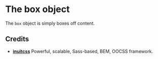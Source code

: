 # The box object

The `box` object is simply boxes off content.

## Credits

* **[inuitcss](https://twitter.com/inuitcss)** Powerful, scalable, Sass-based, BEM, OOCSS framework.
